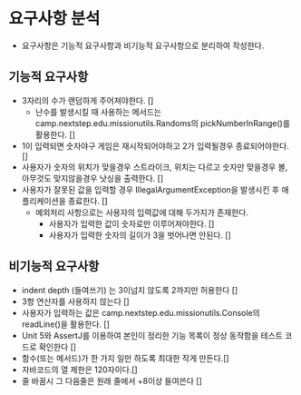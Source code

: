 # 요구사항 분석

* 요구사항은 기능적 요구사항과 비기능적 요구사항으로 분리하여 작성한다.

## 기능적 요구사항

- 3자리의 수가 랜덤하게 주어져야한다. []
  - 난수를 발생시킬 때 사용하는 메서드는 camp.nextstep.edu.missionutils.Randoms의 pickNumberInRange()를 활용한다. []
- 1이 입력되면 숫자야구 게임은 재시작되어야하고 2가 입력될경우 종료되어야한다. []
- 사용자가 숫자의 위치가 맞을경우 스트라이크, 위치는 다르고 숫자만 맞을경우 볼, 아무것도 맞지않을경우 낫싱을 출력한다. []
- 사용자가 잘못된 값을 입력할 경우 IllegalArgumentException을 발생시킨 후 애플리케이션을 종료한다. []
  - 예외처리 사항으로는 사용자의 입력값에 대해 두가지가 존재한다.
    - 사용자가 입력한 값이 숫자로만 이루어져야한다. []
    - 사용자가 입력한 숫자의 길이가 3을 벗어나면 안된다. []


## 비기능적 요구사항

- indent depth (들여쓰기) 는 3이넘지 않도록 2까지만 허용한다 []
- 3항 연산자를 사용하지 않는다 []
- 사용자가 입력하는 값은 camp.nextstep.edu.missionutils.Console의 readLine()을 활용한다. []
- Unit 5와 AssertJ를 이용하여 본인이 정리한 기능 목록이 정상 동작함을 테스트 코드로 확인한다 []
- 함수(또는 메서드)가 한 가지 일만 하도록 최대한 작게 만든다.[]
- 자바코드의 열 제한은 120자이다.[]
- 줄 바꿈시 그 다음줄은 원래 줄에서 +8이상 들여쓴다 []
